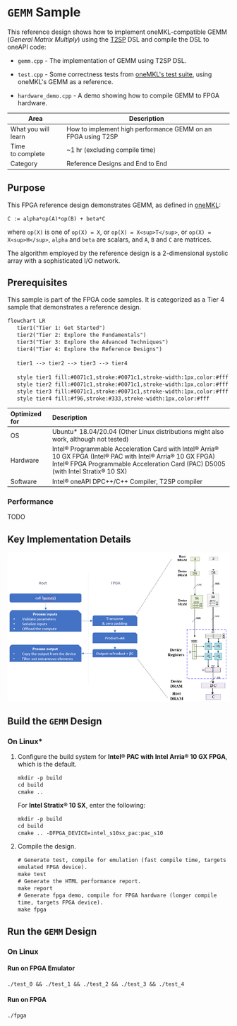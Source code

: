 # `GEMM` Sample

This reference design shows how to implement oneMKL-compatible GEMM (*General Matrix Multiply*) using the [T2SP](https://github.com/IntelLabs/t2sp) DSL and compile the DSL to oneAPI code:

* `gemm.cpp` - The implementation of GEMM using T2SP DSL.

* `test.cpp` - Some correctness tests from [oneMKL's test suite](https://github.com/oneapi-src/oneMKL/blob/develop/tests/unit_tests/blas/level3/gemm.cpp), using oneMKL's GEMM as a reference.

* `hardware_demo.cpp` - A demo showing how to compile GEMM to FPGA hardware.

| Area                | Description                                                  |
| ------------------- | ------------------------------------------------------------ |
| What you will learn | How to implement high performance GEMM on an FPGA using T2SP |
| Time to complete    | ~1 hr (excluding compile time)                               |
| Category            | Reference Designs and End to End                             |
	
## Purpose

This FPGA reference design demonstrates GEMM, as defined in [oneMKL](https://www.intel.com/content/www/us/en/docs/onemkl/developer-reference-fortran/2023-1/gemm-001.html):

```
C := alpha*op(A)*op(B) + beta*C
```
where `op(X)` is one of `op(X) = X`, or `op(X) = X<sup>T</sup>`, or `op(X) = X<sup>H</sup>`, `alpha` and `beta` are scalars, and `A`, `B` and `C` are matrices.

The algorithm employed by the reference design is a 2-dimensional systolic array  with a sophisticated I/O network.


## Prerequisites

This sample is part of the FPGA code samples.
It is categorized as a Tier 4 sample that demonstrates a reference design.

```mermaid
flowchart LR
   tier1("Tier 1: Get Started")
   tier2("Tier 2: Explore the Fundamentals")
   tier3("Tier 3: Explore the Advanced Techniques")
   tier4("Tier 4: Explore the Reference Designs")
   
   tier1 --> tier2 --> tier3 --> tier4
   
   style tier1 fill:#0071c1,stroke:#0071c1,stroke-width:1px,color:#fff
   style tier2 fill:#0071c1,stroke:#0071c1,stroke-width:1px,color:#fff
   style tier3 fill:#0071c1,stroke:#0071c1,stroke-width:1px,color:#fff
   style tier4 fill:#f96,stroke:#333,stroke-width:1px,color:#fff
```
| Optimized for        | Description
|:---                  |:---
| OS                   | Ubuntu* 18.04/20.04 (Other Linux distributions might also work, although not tested)
| Hardware             | Intel® Programmable Acceleration Card with Intel® Arria® 10 GX FPGA (Intel® PAC with Intel® Arria® 10 GX FPGA) <br> Intel® FPGA Programmable Acceleration Card (PAC) D5005 (with Intel Stratix® 10 SX)
| Software             | Intel® oneAPI DPC++/C++ Compiler, T2SP compiler

### Performance

TODO

## Key Implementation Details
![](figures/gemm-design.png)


## Build the `GEMM` Design

### On Linux*

1. Configure the build system for **Intel® PAC with Intel Arria® 10 GX FPGA**, which is the default.
   
   ```shell
   mkdir -p build
   cd build
   cmake ..
   ```
   
   For **Intel Stratix® 10 SX**, enter the following:
   
   ```shell
   mkdir -p build
   cd build
   cmake .. -DFPGA_DEVICE=intel_s10sx_pac:pac_s10
   ```

2. Compile the design.
   
   ```shell
   # Generate test, compile for emulation (fast compile time, targets emulated FPGA device).
   make test
   # Generate the HTML performance report.
   make report
   # Generate fpga demo, compile for FPGA hardware (longer compile time, targets FPGA device).
   make fpga
   ```

## Run the `GEMM` Design

### On Linux

#### Run on FPGA Emulator

```shell
./test_0 && ./test_1 && ./test_2 && ./test_3 && ./test_4
```

#### Run on FPGA

```shell
./fpga
```